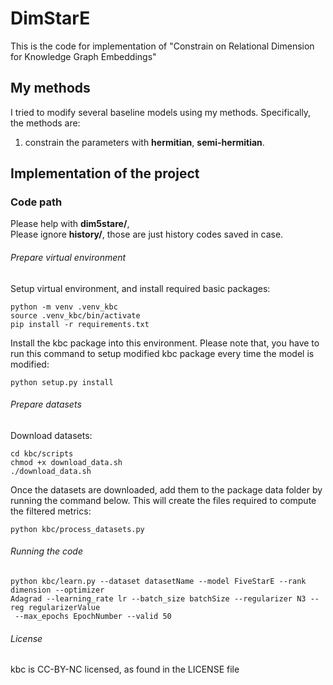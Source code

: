 # DimStarE
This is the code for implementation of "Constrain on Relational Dimension for Knowledge Graph Embeddings"

## My methods
I tried to modify several baseline models using my methods. Specifically, the methods are:
1. constrain the parameters with **hermitian**, **semi-hermitian**.

## Implementation of the project
### Code path
Please help with **dim5stare/**,  
Please ignore **history/**, those are just history codes saved in case.

###### Prepare virtual environment
Setup virtual environment, and install required basic packages:
```
python -m venv .venv_kbc
source .venv_kbc/bin/activate
pip install -r requirements.txt
```

Install the kbc package into this environment. Please note that, you have to run this command to setup modified kbc package every time the model is modified:
```
python setup.py install
```

###### Prepare datasets
Download datasets:
```
cd kbc/scripts
chmod +x download_data.sh
./download_data.sh
```

Once the datasets are downloaded, add them to the package data folder by running the command below. This will create the files required to compute the filtered metrics:
```
python kbc/process_datasets.py
```

###### Running the code
```
python kbc/learn.py --dataset datasetName --model FiveStarE --rank dimension --optimizer
Adagrad --learning_rate lr --batch_size batchSize --regularizer N3 --reg regularizerValue
 --max_epochs EpochNumber --valid 50
```

###### License
kbc is CC-BY-NC licensed, as found in the LICENSE file

